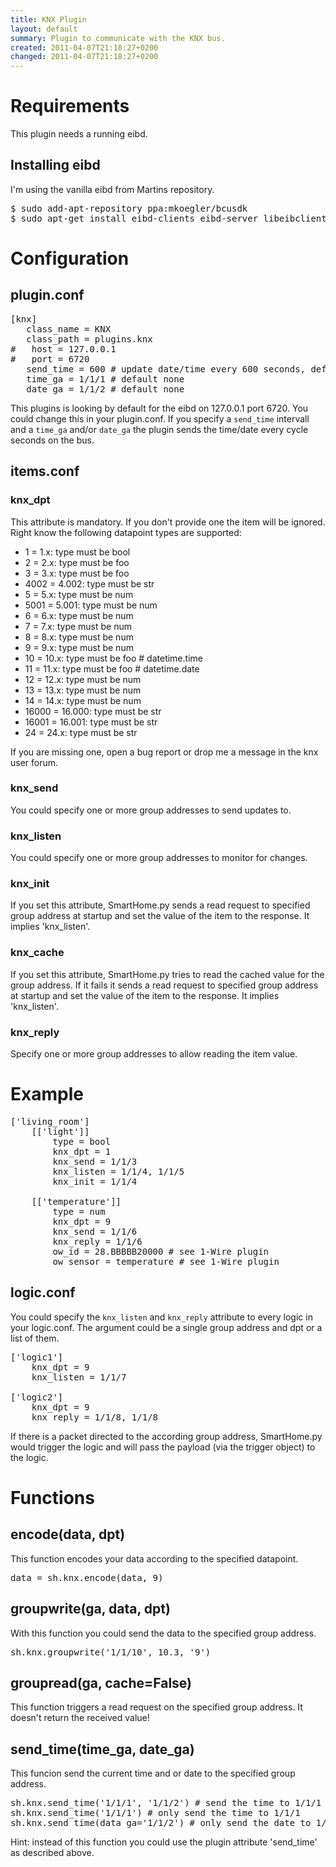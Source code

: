 ```yaml
---
title: KNX Plugin
layout: default
summary: Plugin to communicate with the KNX bus.
created: 2011-04-07T21:18:27+0200
changed: 2011-04-07T21:18:27+0200
---
```


Requirements
============
This plugin needs a running eibd.

Installing eibd
---------------
I'm using the vanilla eibd from Martins repository.
<pre>$ sudo add-apt-repository ppa:mkoegler/bcusdk
$ sudo apt-get install eibd-clients eibd-server libeibclient-dev</pre>

Configuration
=============

plugin.conf
-----------
<pre>
[knx]
   class_name = KNX
   class_path = plugins.knx
#   host = 127.0.0.1
#   port = 6720
   send_time = 600 # update date/time every 600 seconds, default none
   time_ga = 1/1/1 # default none
   date_ga = 1/1/2 # default none
</pre>

This plugins is looking by default for the eibd on 127.0.0.1 port 6720. You could change this in your plugin.conf.
If you specify a `send_time` intervall and a `time_ga` and/or `date_ga` the plugin sends the time/date every cycle seconds on the bus.

items.conf
--------------

### knx_dpt
This attribute is mandatory. If you don't provide one the item will be ignored.
Right know the following datapoint types are supported:

* 1 = 1.x: type must be bool
* 2 = 2.x: type must be foo
* 3 = 3.x: type must be foo
* 4002 = 4.002: type must be str
* 5 = 5.x: type must be num
* 5001 = 5.001: type must be num
* 6 = 6.x: type must be num
* 7 = 7.x: type must be num
* 8 = 8.x: type must be num
* 9 = 9.x: type must be num
* 10 = 10.x: type must be foo # datetime.time
* 11 = 11.x: type must be foo # datetime.date
* 12 = 12.x: type must be num
* 13 = 13.x: type must be num
* 14 = 14.x: type must be num
* 16000 = 16.000: type must be str
* 16001 = 16.001: type must be str
* 24 = 24.x: type must be str

If you are missing one, open a bug report or drop me a message in the knx user forum.

### knx_send
You could specify one or more group addresses to send updates to.

### knx_listen
You could specify one or more group addresses to monitor for changes.

### knx_init
If you set this attribute, SmartHome.py sends a read request to specified group address at startup and set the value of the item to the response.
It implies 'knx_listen'.

### knx_cache
If you set this attribute, SmartHome.py tries to read the cached value for the group address. If it fails it sends a read request to specified group address at startup and set the value of the item to the response.
It implies 'knx_listen'.

### knx_reply
Specify one or more group addresses to allow reading the item value.

# Example
<pre>
['living_room']
    [['light']]
        type = bool
        knx_dpt = 1
        knx_send = 1/1/3
        knx_listen = 1/1/4, 1/1/5
        knx_init = 1/1/4

    [['temperature']]
        type = num
        knx_dpt = 9
        knx_send = 1/1/6
        knx_reply = 1/1/6
        ow_id = 28.BBBBB20000 # see 1-Wire plugin
        ow_sensor = temperature # see 1-Wire plugin
</pre>

logic.conf
----------
You could specify the `knx_listen` and `knx_reply` attribute to every logic in your logic.conf. The argument could be a single group address and dpt or a list of them.
<pre>
['logic1']
    knx_dpt = 9
    knx_listen = 1/1/7

['logic2']
    knx_dpt = 9
    knx_reply = 1/1/8, 1/1/8
</pre>
If there is a packet directed to the according group address, SmartHome.py would trigger the logic and will pass the payload (via the trigger object) to the logic.

Functions
=========

encode(data, dpt)
-----------------
This function encodes your data according to the specified datapoint.
<pre>data = sh.knx.encode(data, 9)</pre>

groupwrite(ga, data, dpt)
-------------------------
With this function you could send the data to the specified group address.
<pre>sh.knx.groupwrite('1/1/10', 10.3, '9')</pre>

groupread(ga, cache=False)
--------------------------
This function triggers a read request on the specified group address. It doesn't return the received value!

send_time(time_ga, date_ga)
-----------------------------
This funcion send the current time and or date to the specified group address.
<pre>sh.knx.send_time('1/1/1', '1/1/2') # send the time to 1/1/1 and the date to 1/1/2
sh.knx.send_time('1/1/1') # only send the time to 1/1/1
sh.knx.send_time(data_ga='1/1/2') # only send the date to 1/1/2
</pre>
Hint: instead of this function you could use the plugin attribute 'send_time' as described above.
